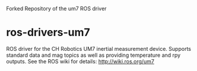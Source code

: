Forked Repository of the um7 ROS driver

ros-drivers-um7
===============

ROS driver for the CH Robotics UM7 inertial measurement device.
Supports standard data and mag topics as well as providing temperature and rpy outputs.
  See the ROS wiki for details:  http://wiki.ros.org/um7
